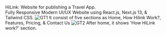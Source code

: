 HiLink: Website for publishing a Travel App.</br>
Fully Responsive Modern UI/UX Website using React.js, Next.js 13, & Tailwind CSS.
![GT1](https://github.com/user-attachments/assets/1fc45f1d-ba76-47e2-8035-8a7185ea3df2)
It consist of five sections as Home, How Hilink Work?, Features, Pricing, & Contact Us
![GT2](https://github.com/user-attachments/assets/d6c7ad65-56af-49dc-8194-4a2e46cd4886)
After home, it shows 'How HiLink work?' section.
